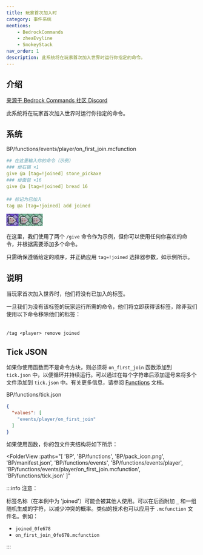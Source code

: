 ```yaml
---
title: 玩家首次加入时
category: 事件系统
mentions:
    - BedrockCommands
    - zheaEvyline
    - SmokeyStack
nav_order: 1
description: 此系统将在玩家首次加入世界时运行你指定的命令。
---
```


## 介绍

[来源于 Bedrock Commands 社区 Discord](https://discord.gg/SYstTYx5G5)

此系统将在玩家首次加入世界时运行你指定的命令。

## 系统

<CodeHeader>BP/functions/events/player/on_first_join.mcfunction</CodeHeader>

```yaml
## 在这里输入你的命令（示例）
### 给石镐 ×1
give @a [tag=!joined] stone_pickaxe
### 给面包 ×16
give @a [tag=!joined] bread 16

## 标记为已加入
tag @a [tag=!joined] add joined
```

![三个命令方块的链](../assets/images/commands/commandBlockChain/3.png)

在这里，我们使用了两个 `/give` 命令作为示例，但你可以使用任何你喜欢的命令，并根据需要添加多个命令。

只需确保遵循给定的顺序，并正确应用 `tag=!joined` 选择器参数，如示例所示。

## 说明

当玩家首次加入世界时，他们将没有已加入的标签。

一旦我们为没有该标签的玩家运行所需的命令，他们将立即获得该标签，除非我们使用以下命令移除他们的标签：

<br>`/tag <player> remove joined`

## Tick JSON

如果你使用函数而不是命令方块，则必须将 `on_first_join` 函数添加到 `tick.json` 中，以便循环并持续运行。可以通过在每个字符串后添加逗号来将多个文件添加到 `tick.json` 中。有关更多信息，请参阅 [Functions](../commands/mcfunctions.md#tick-json) 文档。

<CodeHeader>BP/functions/tick.json</CodeHeader>
```json
{
  "values": [
    "events/player/on_first_join"
  ]
}
```

如果使用函数，你的包文件夹结构将如下所示：

<FolderView
	:paths="[
    'BP',
    'BP/functions',
    'BP/pack_icon.png',
    'BP/manifest.json',
    'BP/functions/events',
    'BP/functions/events/player',
    'BP/functions/events/player/on_first_join.mcfunction',
    'BP/functions/tick.json'
]"
></FolderView>

:::info 注意：

标签名称（在本例中为 'joined'）可能会被其他人使用。可以在后面附加 `_` 和一组随机生成的字符，以减少冲突的概率。类似的技术也可以应用于 `.mcfunction` 文件名。例如：

-   `joined_0fe678`
-   `on_first_join_0fe678.mcfunction`

:::